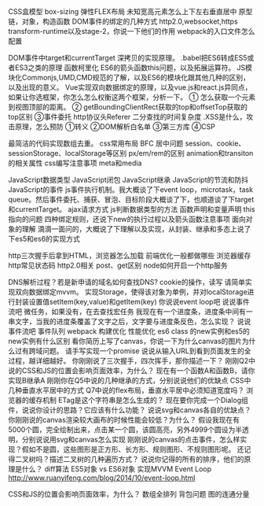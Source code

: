 CSS盒模型
box-sizing
弹性FLEX布局
未知宽高元素怎么上下左右垂直居中
原型链，对象，构造函数
DOM事件的绑定的几种方式
http2.0,websocket,https
transform-runtime以及stage-2，你说一下他们的作用
webpack的入口文件怎么配置

DOM事件中target和currentTarget
深拷贝的实现原理。
.babel把ES6转成ES5或者ES3之类的原理
函数柯里化
ES6的箭头函数this问题，以及拓展运算符。
JS模块化Commonjs,UMD,CMD规范的了解，以及ES6的模块化跟其他几种的区别，以及出现的意义。
Vue实现双向数据绑定的原理，以及vue.js和react.js异同点，如果让你选框架，你怎么怎么权衡这两个框架，分析一下。
① 怎么获取一个元素到视图顶部的距离。
② getBoundingClientRect获取的top和offsetTop获取的top区别
③事件委托
http协议头Referer
二分查找的时间复杂度
.XSS是什么，攻击原理，怎么预防
①转义
②DOM解析白名单
③第三方库
④CSP

最简洁的代码实现数组去重。
css常用布局
BFC
居中问题
session、cookie、sessionStorage、localStorage等区别
px/em/rem的区别
animation和transiton的相关属性
css编写注意事项
meta和media

JavaScript数据类型
JavaScript闭包
JavaScript继承
JavaScript的节流和防抖
JavaScript的事件
js事件执行机制。我大概谈了下event loop，microtask，task queue。然后事件委托、捕获、冒泡、目标阶段大概谈了下，也顺道谈了下target和currentTarget。
ajax请求方式
js判断数据类型的方法
函数声明和变量声明
this指向的问题
四种绑定规则，还说下new的执行过程以及箭头函数注意事项
面向对象的理解 滴滴一面问的，大概说了下理解以及实现，从封装、继承和多态上说了下es5和es6的实现方式

http三次握手后拿到HTML，浏览器怎么加载
前端优化一般都做哪些
浏览器缓存
http常见状态码
http2.0相关
post、get区别
node如何开启一个http服务

DNS解析过程？若是新申请的域名如何查找DNS?
cookie的操作，读写
请简单实现双向数据绑定mvvm。
实现Storage，使得该对象为单例，并对localStorage进行封装设置值setItem(key,value)和getItem(key)
你说说event loop吧
说说事件流吧
微任务，如果没有，在去查找宏任务
我现在有一个进度条，进度条中间有一串文字，当我的进度条覆盖了文字之后，文字要与进度条反色，怎么实现？
说说事件流吧
事件队列
webpack 构建优化
性能优化 es6 class 的new实例和es5的new实例有什么区别
看你简历上写了canvas，你说一下为什么canvas的图片为什么过有跨域问题。
请手写实现一个promise
 说说从输入URL到看到页面发生的全过程，越详细越好。
 你刚刚说了三次握手，四次挥手，那你描述一下？
 刚刚Q2中说的CSS和JS的位置会影响页面效率，为什么？
 现在有一个函数A和函数B，请你实现B继承A
 刚刚你在Q5中说的几种继承的方式，分别说说他们的优缺点
 CSS中几种垂直水平居中的方式
 Q7中说的flex布局，垂直水平居中必须知道宽度吗？
 浏览器的缓存机制
 ETag是这个字符串是怎么生成的？
 现在要你完成一个Dialog组件，说说你设计的思路？它应该有什么功能？
 说说svg和canvas各自的优缺点？
 你刚刚说的canvas渲染较大画布的时候性能会较低？为什么？
 假设我现在有5000个圆，完全绘制出来，点击某一个圆，该圆高亮，另外4999个圆设为半透明，分别说说用svg和canvas怎么实现
 刚刚说的canvas的点击事件，怎么样实现？假如不是圆，这些图形是正方形、长方形、规则图形、不规则图形呢。
 还记得二叉树吗？描述二叉树的几种遍历方式？
 说说你记得的所有的排序，他们的原理是什么？
 diff算法
 ES5对象 vs ES6对象
 实现MVVM
 Event Loop http://www.ruanyifeng.com/blog/2014/10/event-loop.html

 CSS和JS的位置会影响页面效率，为什么？
 数组全排列
 背包问题
 图的连通分量

